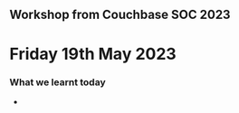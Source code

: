 ## Workshop from Couchbase SOC 2023
# Friday 19th May 2023

<h3>What we learnt today</h3>
<ul>
  <li></li>




</ul>
